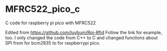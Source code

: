 # MFRC522_pico_c
C code for raspberry pi pico with MFRC522 

Edited from https://github.com/luvbum/Rpi-Rfid
Follow the link for example, too. I only changed the code from C++ to C and changed functions about SPI from for bcm2835 to for raspberrypi pico.

